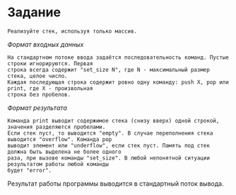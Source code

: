 # Задание

```
Реализуйте стек, используя только массив.
```

*Формат входных данных*
```
На стандартном потоке ввода задаётся последовательность команд. Пустые строки игнорируются. Первая
строка всегда содержит "set_size N", где N - максимальный размер стека, целое число.
Каждая последующая строка содержит ровно одну команду: push X, pop или print, где X - произвольная
строка без пробелов.
```

*Формат результата*
```
Команда print выводит содержимое стека (снизу вверх) одной строкой, значения разделяются пробелами.
Если стек пуст, то выводится "empty". В случае переполнения стека выводится "overflow". Команда pop
выводит элемент или "underflow", если стек пуст. Память под стек должна быть выделена не более одного
раза, при вызове команды "set_size". В любой непонятной ситуации результатом работы любой команды
будет "error".
```
Результат работы программы выводится в стандартный поток вывода.

